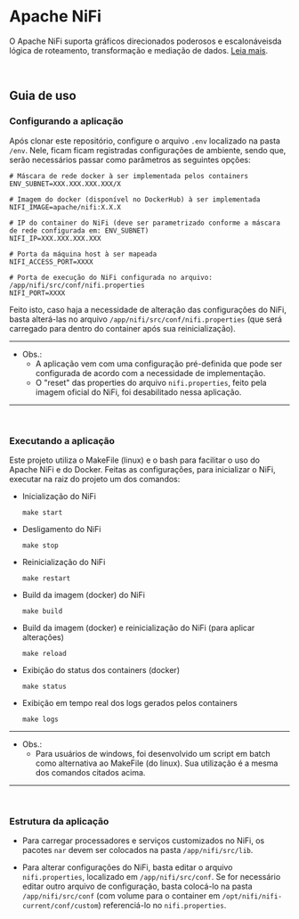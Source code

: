 # Apache NiFi

O Apache NiFi suporta gráficos direcionados poderosos e escalonáveis ​​da lógica de roteamento, transformação e mediação de dados. [Leia mais](https://nifi.apache.org/).

<br>

## Guia de uso

### Configurando a aplicação

Após clonar este repositório, configure o arquivo `.env` localizado na pasta `/env`. Nele, ficam ficam registradas configurações de ambiente, sendo que, serão necessários passar como parâmetros as seguintes opções:

```properties
# Máscara de rede docker à ser implementada pelos containers
ENV_SUBNET=XXX.XXX.XXX.XXX/X

# Imagem do docker (disponível no DockerHub) à ser implementada
NIFI_IMAGE=apache/nifi:X.X.X

# IP do container do NiFi (deve ser parametrizado conforme a máscara de rede configurada em: ENV_SUBNET)
NIFI_IP=XXX.XXX.XXX.XXX

# Porta da máquina host à ser mapeada
NIFI_ACCESS_PORT=XXXX

# Porta de execução do NiFi configurada no arquivo: /app/nifi/src/conf/nifi.properties
NIFI_PORT=XXXX
```

Feito isto, caso haja a necessidade de alteração das configurações do NiFi, basta alterá-las no arquivo `/app/nifi/src/conf/nifi.properties` (que será carregado para dentro do container após sua reinicialização).

---
* Obs.: 
    - A aplicação vem com uma configuração pré-definida que pode ser configurada de acordo com a necessidade de implementação.
    - O "reset" das properties do arquivo `nifi.properties`, feito pela imagem oficial do NiFi, foi desabilitado nessa aplicação.
---

<br>

### Executando a aplicação

Este projeto utiliza o MakeFile (linux) e o bash para facilitar o uso do Apache NiFi e do Docker. Feitas as configurações, para inicializar o NiFi, executar na raiz do projeto um dos comandos:

- Inicialização do NiFi
    ```
    make start
    ```

- Desligamento do NiFi
    ```
    make stop
    ```

- Reinicialização do NiFi
    ```
    make restart
    ```

- Build da imagem (docker) do NiFi
    ```
    make build
    ```

- Build da imagem (docker) e reinicialização do NiFi (para aplicar alterações)
    ```
    make reload
    ```

- Exibição do status dos containers (docker)
    ```
    make status
    ```

- Exibição em tempo real dos logs gerados pelos containers
    ```
    make logs
    ```

---
* Obs.: 
    - Para usuários de windows, foi desenvolvido um script em batch como alternativa ao MakeFile (do linux). Sua utilização é a mesma dos comandos citados acima.
---

<br>

### Estrutura da aplicação

- Para carregar processadores e serviços customizados no NiFi, os pacotes `nar` devem ser colocados na pasta `/app/nifi/src/lib`.

- Para alterar configurações do NiFi, basta editar o arquivo `nifi.properties`, localizado em `/app/nifi/src/conf`. Se for necessário editar outro arquivo de configuração, basta colocá-lo na pasta `/app/nifi/src/conf` (com volume para o container em `/opt/nifi/nifi-current/conf/custom`) referenciá-lo no `nifi.properties`.